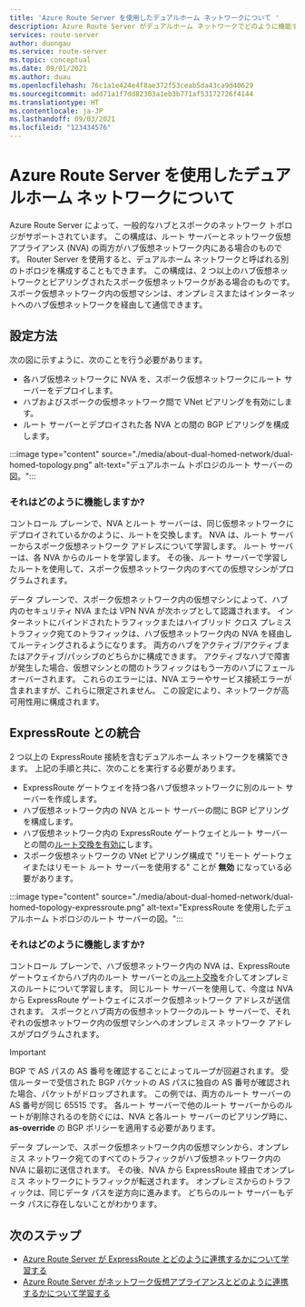 ```yaml
---
title: 'Azure Route Server を使用したデュアルホーム ネットワークについて '
description: Azure Route Server がデュアルホーム ネットワークでどのように機能するかについて説明します。
services: route-server
author: duongau
ms.service: route-server
ms.topic: conceptual
ms.date: 09/01/2021
ms.author: duau
ms.openlocfilehash: 76c1a1e424e4f8ae372f53ceab5da43ca9d40629
ms.sourcegitcommit: add71a1f7dd82303a1eb3b771af53172726f4144
ms.translationtype: HT
ms.contentlocale: ja-JP
ms.lasthandoff: 09/03/2021
ms.locfileid: "123434576"
---
```

# <a name="about-dual-homed-network-with-azure-route-server"></a>Azure Route Server を使用したデュアルホーム ネットワークについて

Azure Route Server によって、一般的なハブとスポークのネットワーク トポロジがサポートされています。 この構成は、ルート サーバーとネットワーク仮想アプライアンス (NVA) の両方がハブ仮想ネットワーク内にある場合のものです。 Router Server を使用すると、デュアルホーム ネットワークと呼ばれる別のトポロジを構成することもできます。 この構成は、2 つ以上のハブ仮想ネットワークとピアリングされたスポーク仮想ネットワークがある場合のものです。 スポーク仮想ネットワーク内の仮想マシンは、オンプレミスまたはインターネットへのハブ仮想ネットワークを経由して通信できます。

## <a name="how-to-set-it-up"></a>設定方法

次の図に示すように、次のことを行う必要があります。

* 各ハブ仮想ネットワークに NVA を、スポーク仮想ネットワークにルート サーバーをデプロイします。
* ハブおよびスポークの仮想ネットワーク間で VNet ピアリングを有効にします。
* ルート サーバーとデプロイされた各 NVA との間の BGP ピアリングを構成します。

:::image type="content" source="./media/about-dual-homed-network/dual-homed-topology.png" alt-text="デュアルホーム トポロジのルート サーバーの図。":::

### <a name="how-does-it-work"></a>それはどのように機能しますか?

コントロール プレーンで、NVA とルート サーバーは、同じ仮想ネットワークにデプロイされているかのように、ルートを交換します。 NVA は、ルート サーバーからスポーク仮想ネットワーク アドレスについて学習します。 ルート サーバーは、各 NVA からのルートを学習します。 その後、ルート サーバーで学習したルートを使用して、スポーク仮想ネットワーク内のすべての仮想マシンがプログラムされます。 

データ プレーンで、スポーク仮想ネットワーク内の仮想マシンによって、ハブ内のセキュリティ NVA または VPN NVA が次ホップとして認識されます。 インターネットにバインドされたトラフィックまたはハイブリッド クロス プレミス トラフィック宛てのトラフィックは、ハブ仮想ネットワーク内の NVA を経由してルーティングされるようになります。 両方のハブをアクティブ/アクティブまたはアクティブ/パッシブのどちらかに構成できます。 アクティブなハブで障害が発生した場合、仮想マシンとの間のトラフィックはもう一方のハブにフェールオーバーされます。 これらのエラーには、NVA エラーやサービス接続エラーが含まれますが、これらに限定されません。 この設定により、ネットワークが高可用性用に構成されます。

## <a name="integration-with-expressroute"></a>ExpressRoute との統合

2 つ以上の ExpressRoute 接続を含むデュアルホーム ネットワークを構築できます。 上記の手順と共に、次のことを実行する必要があります。

* ExpressRoute ゲートウェイを持つ各ハブ仮想ネットワークに別のルート サーバーを作成します。
* ハブ仮想ネットワーク内の NVA とルート サーバーの間に BGP ピアリングを構成します。
* ハブ仮想ネットワーク内の ExpressRoute ゲートウェイとルート サーバーとの間の[ルート交換を有効に](quickstart-configure-route-server-portal.md#configure-route-exchange)します。
* スポーク仮想ネットワークの VNet ピアリング構成で "リモート ゲートウェイまたはリモート ルート サーバーを使用する" ことが **無効** になっている必要があります。

:::image type="content" source="./media/about-dual-homed-network/dual-homed-topology-expressroute.png" alt-text="ExpressRoute を使用したデュアルホーム トポロジのルート サーバーの図。":::

### <a name="how-does-it-work"></a>それはどのように機能しますか?

コントロール プレーンで、ハブ仮想ネットワーク内の NVA は、ExpressRoute ゲートウェイからハブ内のルート サーバーとの[ルート交換](quickstart-configure-route-server-portal.md#configure-route-exchange)を介してオンプレミスのルートについて学習します。 同じルート サーバーを使用して、今度は NVA から ExpressRoute ゲートウェイにスポーク仮想ネットワーク アドレスが送信されます。 スポークとハブ両方の仮想ネットワークのルート サーバーで、それぞれの仮想ネットワーク内の仮想マシンへのオンプレミス ネットワーク アドレスがプログラムされます。

> [!IMPORTANT]
> BGP で AS パスの AS 番号を確認することによってループが回避されます。 受信ルーターで受信された BGP パケットの AS パスに独自の AS 番号が確認された場合、パケットがドロップされます。 この例では、両方のルート サーバーの AS 番号が同じ 65515 です。 各ルート サーバーで他のルート サーバーからのルートが削除されるのを防ぐには、NVA と各ルート サーバーのピアリング時に、**as-override** の BGP ポリシーを適用する必要があります。 
>

データ プレーンで、スポーク仮想ネットワーク内の仮想マシンから、オンプレミス ネットワーク宛てのすべてのトラフィックがハブ仮想ネットワーク内の NVA に最初に送信されます。 その後、NVA から ExpressRoute 経由でオンプレミス ネットワークにトラフィックが転送されます。 オンプレミスからのトラフィックは、同じデータ パスを逆方向に進みます。 どちらのルート サーバーもデータ パスに存在しないことがわかります。

## <a name="next-steps"></a>次のステップ

* [Azure Route Server が ExpressRoute とどのように連携するかについて学習する](expressroute-vpn-support.md)
* [Azure Route Server がネットワーク仮想アプライアンスとどのように連携するかについて学習する](resource-manager-template-samples.md)


